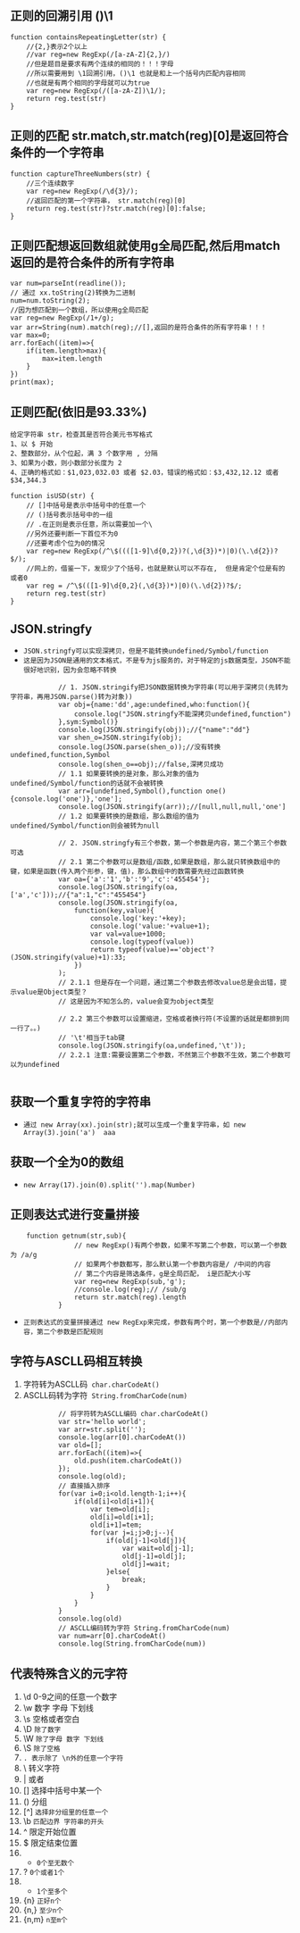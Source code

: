 ## 正则的回溯引用 ()\1
```
function containsRepeatingLetter(str) {
    //{2,}表示2个以上
    //var reg=new RegExp(/[a-zA-Z]{2,}/)
    //但是题目是要求有两个连续的相同的！！！字母
    //所以需要用到 \1回溯引用，()\1 也就是和上一个括号内匹配内容相同
    //也就是有两个相同的字母就可以为true
    var reg=new RegExp(/([a-zA-Z])\1/);
    return reg.test(str)
}
```

## 正则的匹配 str.match,str.match(reg)[0]是返回符合条件的一个字符串
```
function captureThreeNumbers(str) {
    //三个连续数字
    var reg=new RegExp(/\d{3}/);
    //返回匹配的第一个字符串， str.match(reg)[0]
    return reg.test(str)?str.match(reg)[0]:false;
}
```

## 正则匹配想返回数组就使用g全局匹配,然后用match返回的是符合条件的所有字符串
```
var num=parseInt(readline());
// 通过 xx.toString(2)转换为二进制
num=num.toString(2);
//因为想匹配到一个数组，所以使用g全局匹配
var reg=new RegExp(/1+/g);
var arr=String(num).match(reg);//[],返回的是符合条件的所有字符串！！！
var max=0;
arr.forEach((item)=>{
    if(item.length>max){
        max=item.length
    }
})
print(max);
```


## 正则匹配(依旧是93.33%)
```
给定字符串 str，检查其是否符合美元书写格式
1、以 $ 开始
2、整数部分，从个位起，满 3 个数字用 , 分隔
3、如果为小数，则小数部分长度为 2
4、正确的格式如：$1,023,032.03 或者 $2.03，错误的格式如：$3,432,12.12 或者 $34,344.3

function isUSD(str) {
    // []中括号是表示中括号中的任意一个
    // ()括号表示括号中的一组
    // .在正则是表示任意，所以需要加一个\
    //另外还要判断一下首位不为0
    //还要考虑个位为0的情况
    var reg=new RegExp(/^\$((([1-9]\d{0,2})?(,\d{3})*)|0)(\.\d{2})?$/);
	//网上的，借鉴一下，发现少了个括号，也就是默认可以不存在,  但是肯定个位是有的或者0
	var reg = /^\$(([1-9]\d{0,2}(,\d{3})*)|0)(\.\d{2})?$/;
    return reg.test(str)
}
```

## JSON.stringfy
* `JSON.stringfy可以实现深拷贝，但是不能转换undefined/Symbol/function`
* `这是因为JSON是通用的文本格式，不是专为js服务的，对于特定的js数据类型，JSON不能很好地识别，因为会忽略不转换`
```
			// 1. JSON.stringify把JSON数据转换为字符串(可以用于深拷贝(先转为字符串，再用JSON.parse()转为对象))
			var obj={name:'dd',age:undefined,who:function(){
				console.log("JSON.stringfy不能深拷贝undefined,function")
			},sym:Symbol()}
			console.log(JSON.stringify(obj));//{"name":"dd"}
			var shen_o=JSON.stringify(obj);
			console.log(JSON.parse(shen_o));//没有转换undefined,function,Symbol
			console.log(shen_o==obj);//false,深拷贝成功
			// 1.1 如果要转换的是对象，那么对象的值为undefined/Symbol/function的话就不会被转换
			var arr=[undefined,Symbol(),function one(){console.log('one')},'one'];
			console.log(JSON.stringify(arr));//[null,null,null,'one']
			// 1.2 如果要转换的是数组，那么数组的值为undefined/Symbol/function则会被转为null
			
			// 2. JSON.stringfy有三个参数，第一个参数是内容，第二个第三个参数可选
			// 2.1 第二个参数可以是数组/函数,如果是数组，那么就只转换数组中的键，如果是函数(传入两个形参，键，值)，那么数组中的数需要先经过函数转换
			var oa={'a':'1','b':'9','c':'455454'};
			console.log(JSON.stringify(oa,['a','c']));//{"a":1,"c":"455454"}
			console.log(JSON.stringify(oa,
				function(key,value){
					console.log('key:'+key);
					console.log('value:'+value+1); 
					var val=value+1000;
					console.log(typeof(value))
					return typeof(value)=='object'?(JSON.stringify(value)+1):33;
				})
			);
			// 2.1.1 但是存在一个问题，通过第二个参数去修改value总是会出错，提示value是Object类型？
			// 这是因为不知怎么的，value会变为object类型
			
			// 2.2 第三个参数可以设置缩进，空格或者换行符(不设置的话就是都排到同一行了。。)
			// '\t'相当于tab键
			console.log(JSON.stringify(oa,undefined,'\t'));
			// 2.2.1 注意:需要设置第二个参数，不然第三个参数不生效，第二个参数可以为undefined
			
```

## 获取一个重复字符的字符串
* `通过 new Array(xx).join(str);就可以生成一个重复字符串，如 new Array(3).join('a')  aaa`

## 获取一个全为0的数组
* `new Array(17).join(0).split('').map(Number)`

## 正则表达式进行变量拼接
```
	function getnum(str,sub){
				// new RegExp()有两个参数，如果不写第二个参数，可以第一个参数为 /a/g 
				// 如果两个参数都写，那么默认第一个参数内容是/ /中间的内容
				// 第二个内容是筛选条件，g是全局匹配， i是匹配大小写
				var reg=new RegExp(sub,'g');
				//console.log(reg);// /sub/g
				return str.match(reg).length
			}
```
* `正则表达式的变量拼接通过 new RegExp来完成，参数有两个时，第一个参数是//内部内容，第二个参数是匹配规则`

## 字符与ASCLL码相互转换
1. 字符转为ASCLL码` char.charCodeAt()`
2. ASCLL码转为字符` String.fromCharCode(num)`
```
			// 将字符转为ASCLL编码 char.charCodeAt() 
			var str='hello world';
			var arr=str.split('');
			console.log(arr[0].charCodeAt())
			var old=[];
			arr.forEach((item)=>{
				old.push(item.charCodeAt())
			});
			console.log(old);
			// 直接插入排序
			for(var i=0;i<old.length-1;i++){
				if(old[i]<old[i+1]){
					var tem=old[i];
					old[i]=old[i+1];
					old[i+1]=tem;
					for(var j=i;j>0;j--){
						if(old[j-1]<old[j]){
							var wait=old[j-1];
							old[j-1]=old[j];
							old[j]=wait;
						}else{
							break;
						}
					}
				}
			}
			console.log(old)
			// ASCLL编码转为字符 String.fromCharCode(num)
			var num=arr[0].charCodeAt()
			console.log(String.fromCharCode(num))
```

## 代表特殊含义的元字符
1. \d 0-9之间的任意一个数字
2. \w 数字 字母 下划线
3. \s 空格或者空白
4. \D `除了数字`
5. \W  `除了字母 数字 下划线`
6. \S `除了空格`
7. `. 表示除了 \n外的任意一个字符`
8. \ 转义字符
9. | 或者
10. [] 选择中括号中某一个
11. () 分组
12. [^] `选择非分组里的任意一个`
13. \b `匹配边界 字符串的开头`
14. ^ 限定开始位置
15. $ 限定结束位置
16. * `0个至无数个`
17. ? `0个或者1个`
18. + `1个至多个`
19. {n} `正好n个`
20. {n,} `至少n个`
21. {n,m} `n至m个`
